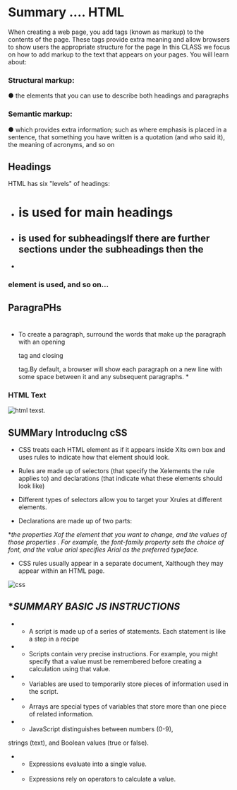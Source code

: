 
# Summary .... HTML 
  When creating a web page, you add tags (known as markup) to the contents of the page. These tags provide extra meaning and allow browsers to show users the appropriate structure for the page  In this CLASS  we focus on how to add markup to the text that appears on your pages. You will learn about:
  
  ### Structural markup:
  
  ● the elements that you can use to describe both headings and paragraphs
  
  ### Semantic markup:
  ● which provides extra information; such as where emphasis is placed in a sentence, that something you have written is a quotation (and who said it), the meaning of acronyms, and so on


 ## Headings
 HTML has six "levels" of headings:
 + <h1> is used for main headings
 
 + <h2>  is used for subheadingsIf there are further sections under the subheadings then the
 + 
  <h3> element is used, and so on...

 ## ParagraPHs
 # <p>
 * To create a paragraph, surround the words that make up the paragraph with an opening <p>tag and closing </p> tag.By default, a browser will show each paragraph on a new line with some space between it and any subsequent paragraphs. *

 ### HTML Text

  ![html texst](https://th.bing.com/th/id/R.fe7d598f2061ed193321a55b8f0da1dd?rik=m3k5bT64ZV5e1w&pid=ImgRaw ).


## SUMMary IntroducIng cSS

* CSS treats each HTML element as if it appears inside Xits own box and uses rules to indicate how that element should look.

* Rules are made up of selectors (that specify the Xelements the rule applies to) and declarations (that indicate what these elements should look like)

* Different types of selectors allow you to target your Xrules at different elements.


* Declarations are made up of two parts: 

**the properties Xof the element that you want to change, and the  values of those properties . For example, the font-family property sets the choice of font, and the value arial specifies Arial as the preferred typeface.* 
      
* CSS rules usually appear in a separate document, Xalthough they may appear within an HTML page.


![css](https://cdn.educba.com/academy/wp-content/uploads/2019/03/Introduction-To-CSS.png)


## **SUMMARY BASIC JS INSTRUCTIONS*

  + * A script is made up of a series of statements. Each statement is like a step in a recipe
  
  + * Scripts contain very precise instructions. For example, you might specify that a value must be remembered before creating a calculation using that value.

  + * Variables are used to temporarily store pieces of information used in  the script. 
  
  + * Arrays are special types of variables that store more than one piece of related information. 
  + * JavaScript distinguishes between numbers (0-9), 
  
  strings (text), and Boolean values (true or false). 
  
  + * Expressions evaluate into a single value. 
  
  + * Expressions rely on operators to calculate a value.














